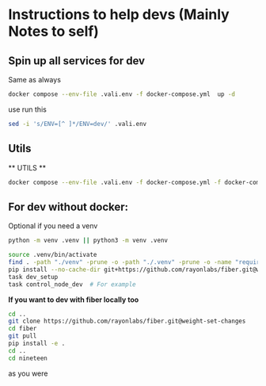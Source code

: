 # Instructions to help devs (Mainly Notes to self)

## Spin up all services for dev

Same as always
```bash
docker compose --env-file .vali.env -f docker-compose.yml  up -d
```
use run this
```bash
sed -i 's/ENV=[^ ]*/ENV=dev/' .vali.env
```

## Utils

** UTILS **
```bash
docker compose --env-file .vali.env -f docker-compose.yml -f docker-compose.dev.yml up -d --build
```




## For dev without docker:

Optional if you need a venv
```bash
python -m venv .venv || python3 -m venv .venv
```

```bash
source .venv/bin/activate
find . -path "./venv" -prune -o -path "./.venv" -prune -o -name "requirements.txt" -exec pip install -r {} \;
pip install --no-cache-dir git+https://github.com/rayonlabs/fiber.git@weight-set-changes
task dev_setup
task control_node_dev  # For example
```


**If you want to dev with fiber locally too**
```bash
cd ..
git clone https://github.com/rayonlabs/fiber.git@weight-set-changes
cd fiber
git pull
pip install -e .
cd ..
cd nineteen
```

as you were